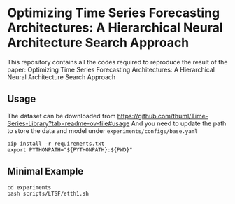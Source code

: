 # Optimizing Time Series Forecasting Architectures: A Hierarchical Neural Architecture Search Approach
This repository contains all the codes required to reproduce the result of the paper: 
Optimizing Time Series Forecasting Architectures: A Hierarchical Neural Architecture Search Approach


## Usage
The dataset can be downloaded from https://github.com/thuml/Time-Series-Library?tab=readme-ov-file#usage
And you need to update the path to store the data and model under `experiments/configs/base.yaml`
```
pip install -r requirements.txt
export PYTHONPATH="${PYTHONPATH}:${PWD}"
```

## Minimal Example

```
cd experiments 
bash scripts/LTSF/etth1.sh

```
